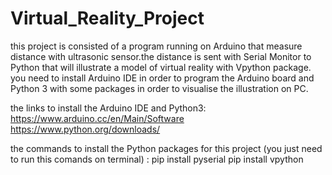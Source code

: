 # Virtual_Reality_Project
 this project is consisted of a program running on Arduino that measure distance with ultrasonic sensor.the distance is sent with Serial Monitor to Python that will illustrate a model of virtual reality with Vpython package. 
 you need to install Arduino IDE in order to program the Arduino board and Python 3 with some packages in order to visualise the illustration on PC.
 
the links to install the Arduino IDE and Python3:
https://www.arduino.cc/en/Main/Software
https://www.python.org/downloads/

the commands to install the Python packages for this project (you just need to run this comands on terminal) :
pip install pyserial
pip install vpython
